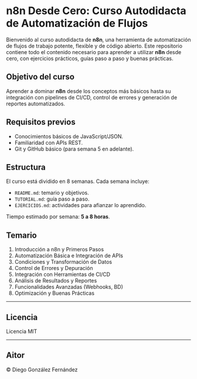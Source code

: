 # n8n Desde Cero: Curso Autodidacta de Automatización de Flujos

Bienvenido al curso autodidacta de **n8n**, una herramienta de automatización de flujos de trabajo potente, flexible y de código abierto. Este repositorio contiene todo el contenido necesario para aprender a utilizar **n8n** desde cero, con ejercicios prácticos, guías paso a paso y buenas prácticas.

## Objetivo del curso

Aprender a dominar **n8n** desde los conceptos más básicos hasta su integración con pipelines de CI/CD, control de errores y generación de reportes automatizados.

## Requisitos previos

- Conocimientos básicos de JavaScript/JSON.
- Familiaridad con APIs REST.
- Git y GitHub básico (para semana 5 en adelante).

## Estructura

El curso está dividido en 8 semanas. Cada semana incluye:

- `README.md`: temario y objetivos.
- `TUTORIAL.md`: guía paso a paso.
- `EJERCICIOS.md`: actividades para afianzar lo aprendido.

Tiempo estimado por semana: **5 a 8 horas**.

## Temario

1. Introducción a n8n y Primeros Pasos  
2. Automatización Básica e Integración de APIs  
3. Condiciones y Transformación de Datos  
4. Control de Errores y Depuración  
5. Integración con Herramientas de CI/CD  
6. Análisis de Resultados y Reportes  
7. Funcionalidades Avanzadas (Webhooks, BD)  
8. Optimización y Buenas Prácticas  

---

## Licencia 

Licencia MIT 

---

## Aitor

© Diego González Fernández 
